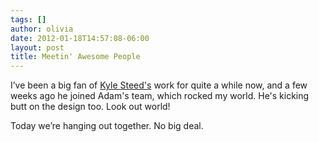 ```yaml
---
tags: []
author: olivia
date: 2012-01-18T14:57:08-06:00
layout: post
title: Meetin' Awesome People
---
```


I’ve been a big fan of [Kyle Steed's](http://kylesteed.com/) work for quite a while now, and a few weeks ago he joined Adam's team, which rocked my world. He's kicking butt on the design too. Look out world!

Today we’re hanging out together. No big deal.
